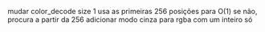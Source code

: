 mudar color_decode
    size 1
        usa as primeiras 256 posições para O(1)
    se não, procura a partir da 256
    adicionar modo cinza para rgba com um inteiro só